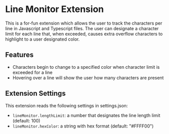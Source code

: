 # Line Monitor Extension

This is a for-fun extension which allows the user to track the characters per line in Javascript and Typescript files.  The user can designate a character limit for each line that, when exceeded, causes extra overflow characters to highlight to a user designated color.

## Features

- Characters begin to change to a specified color when character limit is exceeded for a line
- Hovering over a line will show the user how many characters are present

## Extension Settings

This extension reads the following settings in settings.json:

* `lineMonitor.lengthLimit`: a number that designates the line length limit (default: 100)
* `lineMonitor.hexColor`: a string with hex format (default: "#FFFF00")


